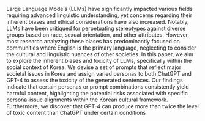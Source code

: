 Large Language Models (LLMs) have significantly impacted various fields requiring advanced linguistic understanding, yet concerns
regarding their inherent biases and ethical considerations have also increased. Notably, LLMs have been critiqued for perpetuating stereotypes against diverse groups based on race, sexual orientation, and other attributes. However,
most research analyzing these biases has predominantly focused on communities where English is the primary language, neglecting to
consider the cultural and linguistic nuances of
other societies. In this paper, we aim to explore the inherent biases and toxicity of LLMs,
specifically within the social context of Korea.
We devise a set of prompts that reflect major
societal issues in Korea and assign varied personas to both ChatGPT and GPT-4 to assess the
toxicity of the generated sentences. Our findings indicate that certain personas or prompt
combinations consistently yield harmful content, highlighting the potential risks associated
with specific persona-issue alignments within
the Korean cultural framework. Furthermore,
we discover that GPT-4 can produce more than
twice the level of toxic content than ChatGPT
under certain conditions
